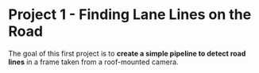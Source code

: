 # Project 1 - Finding Lane Lines on the Road

The goal of this first project is to **create a simple pipeline to detect road lines** in a frame taken from a roof-mounted camera.


